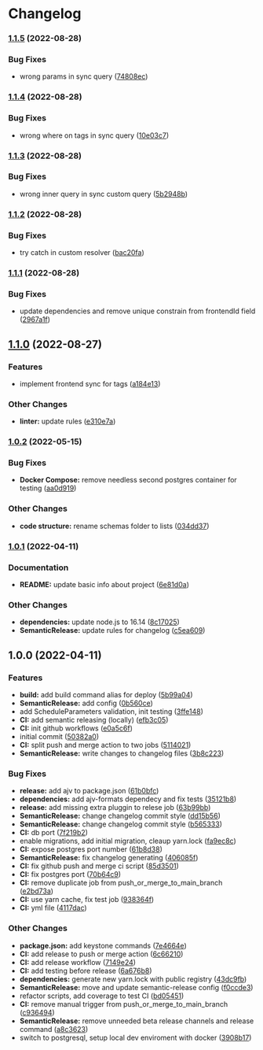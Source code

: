 # Changelog

### [1.1.5](https://github.com/antonin-urban/memorize-facts-be/compare/v1.1.4...v1.1.5) (2022-08-28)


### Bug Fixes

* wrong params in sync query ([74808ec](https://github.com/antonin-urban/memorize-facts-be/commit/74808ecd15095b1aba7dc827b635777bf4a00608))

### [1.1.4](https://github.com/antonin-urban/memorize-facts-be/compare/v1.1.3...v1.1.4) (2022-08-28)


### Bug Fixes

* wrong where on tags in sync query ([10e03c7](https://github.com/antonin-urban/memorize-facts-be/commit/10e03c7070d21c5e818d2ea2f9294e6279969df9))

### [1.1.3](https://github.com/antonin-urban/memorize-facts-be/compare/v1.1.2...v1.1.3) (2022-08-28)


### Bug Fixes

* wrong inner query in sync custom query ([5b2948b](https://github.com/antonin-urban/memorize-facts-be/commit/5b2948bd9ac0398ab03e205a165cb5964d51119e))

### [1.1.2](https://github.com/antonin-urban/memorize-facts-be/compare/v1.1.1...v1.1.2) (2022-08-28)


### Bug Fixes

* try catch in custom resolver ([bac20fa](https://github.com/antonin-urban/memorize-facts-be/commit/bac20fad02e8f2bf6c77b994e707d8e9734de9da))

### [1.1.1](https://github.com/antonin-urban/memorize-facts-be/compare/v1.1.0...v1.1.1) (2022-08-28)


### Bug Fixes

* update dependencies and remove unique constrain from frontendId field ([2967a1f](https://github.com/antonin-urban/memorize-facts-be/commit/2967a1f3a9885faa6ef721ce8d03fd87ce21b0fb))

## [1.1.0](https://github.com/antonin-urban/memorize-facts-be/compare/v1.0.2...v1.1.0) (2022-08-27)


### Features

* implement frontend sync for tags ([a184e13](https://github.com/antonin-urban/memorize-facts-be/commit/a184e13d5eedb4d31949b8a08929decacec94479))


### Other Changes

* **linter:** update rules ([e310e7a](https://github.com/antonin-urban/memorize-facts-be/commit/e310e7a3b119081f4cceeb5320772a9394b483a8))

### [1.0.2](https://github.com/antonin-urban/memorize-facts-be/compare/v1.0.1...v1.0.2) (2022-05-15)


### Bug Fixes

* **Docker Compose:** remove needless second postgres container for testing ([aa0d919](https://github.com/antonin-urban/memorize-facts-be/commit/aa0d9195d85ed925ffd4e0368f6f96bc8f849123))


### Other Changes

* **code structure:** rename schemas folder to lists ([034dd37](https://github.com/antonin-urban/memorize-facts-be/commit/034dd37117e9801bd822bfb87690b9e07f570645))

### [1.0.1](https://github.com/antonin-urban/memorize-facts-be/compare/v1.0.0...v1.0.1) (2022-04-11)


### Documentation

* **README:** update basic info about project ([6e81d0a](https://github.com/antonin-urban/memorize-facts-be/commit/6e81d0a5e4c762fe1e3bf1cd627314412bbfd3ce))


### Other Changes

* **dependencies:** update node.js to 16.14 ([8c17025](https://github.com/antonin-urban/memorize-facts-be/commit/8c170257f23e167cd9c5e92372da45fe7da75f68))
* **SemanticRelease:** update rules for changelog ([c5ea609](https://github.com/antonin-urban/memorize-facts-be/commit/c5ea60973160a9b00e0997f683736187846e703c))

## 1.0.0 (2022-04-11)


### Features

* **build:** add build command alias for deploy ([5b99a04](https://github.com/antonin-urban/memorize-facts-be/commit/5b99a0445b3005633ad68f6cef999841461e3630))
* **SemanticRelease:** add config ([0b560ce](https://github.com/antonin-urban/memorize-facts-be/commit/0b560ceb3d8edfb264c395f3e8374e89f34772b9))
* add ScheduleParameters validation, init testing ([3ffe148](https://github.com/antonin-urban/memorize-facts-be/commit/3ffe1480f085e657abd780587f6156c91d92c0c4))
* **CI:** add semantic releasing (locally) ([efb3c05](https://github.com/antonin-urban/memorize-facts-be/commit/efb3c05c77f34f0d751405fd9872ad06c1a4fb11))
* **CI:** init github workflows ([e0a5c6f](https://github.com/antonin-urban/memorize-facts-be/commit/e0a5c6fc8a276f2b8bf56d10ee8154b83b380da5))
* initial commit ([50382a0](https://github.com/antonin-urban/memorize-facts-be/commit/50382a0ddeae564f82eb0710cd09a45fa7ae374f))
* **CI:** split push and merge action to two jobs ([5114021](https://github.com/antonin-urban/memorize-facts-be/commit/51140213402f5e1b800bb19289fa3382291e8347))
* **SemanticRelease:** write changes to changelog files ([3b8c223](https://github.com/antonin-urban/memorize-facts-be/commit/3b8c2233fae42d2eb4842aa5b1522e842571a4d0))


### Bug Fixes

* **release:** add ajv to package.json ([61b0bfc](https://github.com/antonin-urban/memorize-facts-be/commit/61b0bfc7742b2cc71585ad8b80130b7a550e45ed))
* **dependencies:** add ajv-formats dependecy and fix tests ([35121b8](https://github.com/antonin-urban/memorize-facts-be/commit/35121b890ef85074bc652ab11f2d465c69db1e4f))
* **release:** add missing extra pluggin to relese job ([63b99bb](https://github.com/antonin-urban/memorize-facts-be/commit/63b99bb032ad55320ddcbca98bc62db50d0168ec))
* **SemanticRelease:** change changelog commit style ([dd15b56](https://github.com/antonin-urban/memorize-facts-be/commit/dd15b5602afed388fba74bbc9972598ddecd337b))
* **SemanticRelease:** change changelog commit style ([b565333](https://github.com/antonin-urban/memorize-facts-be/commit/b56533396633054c70ded131661e58db786fa3ed))
* **CI:** db port ([7f219b2](https://github.com/antonin-urban/memorize-facts-be/commit/7f219b21fc4487335c6d9d64141b03a9f9db85c0))
* enable migrations, add initial migration, cleaup yarn.lock ([fa9ec8c](https://github.com/antonin-urban/memorize-facts-be/commit/fa9ec8c0ae75020cf1133011e3a3871dcb01e8fc))
* **CI:** expose postgres port number ([61b8d38](https://github.com/antonin-urban/memorize-facts-be/commit/61b8d3895223bd6cfab250949a5860db8c0883d3))
* **SemanticRelease:** fix changelog generating ([406085f](https://github.com/antonin-urban/memorize-facts-be/commit/406085f7b1d17f9e9581794e7e4d6503c0b44bf1))
* **CI:** fix github push and merge ci script ([85d3501](https://github.com/antonin-urban/memorize-facts-be/commit/85d35017479638c5bc558d822724bdb0c86e7993))
* **CI:** fix postgres port ([70b64c9](https://github.com/antonin-urban/memorize-facts-be/commit/70b64c9d236c24547a4cbf9630813c4d8e3f55cb))
* **CI:** remove duplicate job from push_or_merge_to_main_branch ([e2bd73a](https://github.com/antonin-urban/memorize-facts-be/commit/e2bd73a94ff081dee3a7a352f76fdb1e501dca51))
* **CI:** use yarn cache, fix test job ([938364f](https://github.com/antonin-urban/memorize-facts-be/commit/938364f6f3181f6fda5f037a55173ceedb8d5464))
* **CI:** yml file ([4117dac](https://github.com/antonin-urban/memorize-facts-be/commit/4117dac59688248db5313abea3ff62b878f43f7d))


### Other Changes

* **package.json:** add keystone commands ([7e4664e](https://github.com/antonin-urban/memorize-facts-be/commit/7e4664e122e9da5ee1c84bb641ff3e3a6e7b962d))
* **CI:** add release to push or merge action ([6c66210](https://github.com/antonin-urban/memorize-facts-be/commit/6c66210dfffed44b3b0432091ab87a88d1a5755c))
* **CI:** add release workflow ([7149e24](https://github.com/antonin-urban/memorize-facts-be/commit/7149e243d5d85b0c272d2a47f56e0c0f0378d174))
* **CI:** add testing before release ([6a676b8](https://github.com/antonin-urban/memorize-facts-be/commit/6a676b8fe21a9f24ef5e6b0f79148a14e48cd9c0))
* **dependencies:** generate new yarn.lock with public registry ([43dc9fb](https://github.com/antonin-urban/memorize-facts-be/commit/43dc9fb1aa82a0dcbe002935fff9270d71e3e47c))
* **SemanticRelease:** move and update semantic-release config ([f0ccde3](https://github.com/antonin-urban/memorize-facts-be/commit/f0ccde31cca4015d55a087617e90d99198893da3))
* refactor scripts, add coverage to test CI ([bd05451](https://github.com/antonin-urban/memorize-facts-be/commit/bd0545129a78dac3fab4eef90569971fff81a3c1))
* **CI:** remove manual trigger from push_or_merge_to_main_branch ([c936494](https://github.com/antonin-urban/memorize-facts-be/commit/c9364942ecd9592e99d50751dc866aa60d70b2a8))
* **SemanticRelease:** remove unneeded beta release channels and release command ([a8c3623](https://github.com/antonin-urban/memorize-facts-be/commit/a8c362362d1ca6a9cc2da7b25189c6065d8b6d25))
* switch to postgresql, setup local dev enviroment with docker ([3908b17](https://github.com/antonin-urban/memorize-facts-be/commit/3908b17286d328da26627cbe6360ce543d16c073))
